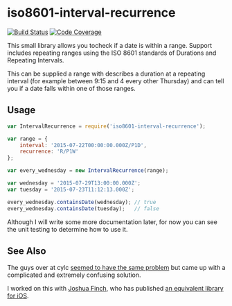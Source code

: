 
iso8601-interval-recurrence
===========================

[![Build Status](https://travis-ci.org/gausie/iso8601-interval-recurrence.svg?branch=master)](https://travis-ci.org/gausie/iso8601-interval-recurrence) [![Code Coverage](http://codecov.io/github/gausie/iso8601-interval-recurrence/coverage.svg?branch=develop)](http://codecov.io/github/gausie/iso8601-interval-recurrence)

This small library allows you tocheck if a date is within a range. Support includes repeating ranges using the ISO 8601 standards of Durations and Repeating Intervals.

This can be supplied a range with describes a duration at a repeating interval (for example between 9:15 and 4 every other Thursday) and can tell you if a date falls within one of those ranges.

Usage
-----

```js
var IntervalRecurrence = require('iso8601-interval-recurrence');

var range = {
    interval: '2015-07-22T00:00:00.000Z/P1D',
    recurrence: 'R/P1W'
};

var every_wednesday = new IntervalRecurrence(range);

var wednesday = '2015-07-29T13:00:00.000Z';
var tuesday = '2015-07-23T11:12:13.000Z';

every_wednesday.containsDate(wednesday); // true
every_wednesday.containsDate(tuesday);   // false
```

Although I will write some more documentation later, for now you can see the unit testing to determine how to use it.

See Also
--------

The guys over at cylc [seemed to have the same problem](https://github.com/cylc/cylc/wiki/ISO-8601) but came up with a complicated and extremely confusing solution.

I worked on this with [Joshua Finch](https://github.com/joshuafinch), who has published [an equivalent library for iOS](https://github.com/joshuafinch/ISO-8601-Interval-Recurrence).